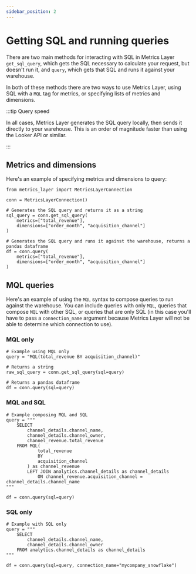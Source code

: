 ```yaml
---
sidebar_position: 2
---
```


# Getting SQL and running queries

There are two main methods for interacting with SQL in Metrics Layer `get_sql_query`, which gets the SQL necessary to calculate your request, but doesn't run it, and `query`, which gets that SQL and runs it against your warehouse.

In both of these methods there are two ways to use Metrics Layer, using SQL with a `MQL` tag for metrics, or specifying lists of metrics and dimensions.

:::tip Query speed

In all cases, Metrics Layer generates the SQL query locally, then sends it directly to your warehouse. This is an order of magnitude faster than using the Looker API or similar.

:::

## Metrics and dimensions

Here's an example of specifying metrics and dimensions to query:

```
from metrics_layer import MetricsLayerConnection

conn = MetricsLayerConnection()

# Generates the SQL query and returns it as a string
sql_query = conn.get_sql_query(
    metrics=["total_revenue"],
    dimensions=["order_month", "acquisition_channel"]
)

# Generates the SQL query and runs it against the warehouse, returns a pandas dataframe
df = conn.query(
    metrics=["total_revenue"],
    dimensions=["order_month", "acquisition_channel"]
)
```

## MQL queries

Here's an example of using the `MQL` syntax to compose queries to run against the warehouse. You can include queries with only `MQL`, queries that compose `MQL` with other SQL, or queries that are only SQL (in this case you'll have to pass a `connection_name` argument because Metrics Layer will not be able to determine which connection to use).


### MQL only
```
# Example using MQL only
query = "MQL(total_revenue BY acquisition_channel)"

# Returns a string
raw_sql_query = conn.get_sql_query(sql=query)

# Returns a pandas dataframe
df = conn.query(sql=query)
```


### MQL and SQL
```
# Example composing MQL and SQL
query = """
    SELECT
        channel_details.channel_name,
        channel_details.channel_owner,
        channel_revenue.total_revenue
    FROM MQL(
            total_revenue
            BY
            acquisition_channel
        ) as channel_revenue
        LEFT JOIN analytics.channel_details as channel_details
            ON channel_revenue.acquisition_channel = channel_details.channel_name
"""

df = conn.query(sql=query)
```

### SQL only
```
# Example with SQL only
query = """
    SELECT
        channel_details.channel_name,
        channel_details.channel_owner
    FROM analytics.channel_details as channel_details
"""

df = conn.query(sql=query, connection_name="mycompany_snowflake")
```

